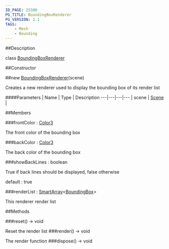 ```yaml
---
ID_PAGE: 25300
PG_TITLE: BoundingBoxRenderer
PG_VERSION: 2.1
TAGS:
    - Mesh
    - Bounding
---
```

##Description

class [BoundingBoxRenderer](/classes/2.2-alpha/BoundingBoxRenderer)



##Constructor

##new [BoundingBoxRenderer](/classes/2.2-alpha/BoundingBoxRenderer)(scene)

Creates a new renderer used to display the bounding box of its render list

####Parameters
 | Name | Type | Description
---|---|---|---
 | scene | [Scene](/classes/2.2-alpha/Scene) | 

##Members

###frontColor : [Color3](/classes/2.2-alpha/Color3)

The front color of the bounding box

###backColor : [Color3](/classes/2.2-alpha/Color3)

The back color of the bounding box

###showBackLines : boolean

True if back lines should be displayed, false otherwise

default : true

###renderList : [SmartArray](/classes/2.2-alpha/SmartArray)&lt;[BoundingBox](/classes/2.2-alpha/BoundingBox)&gt;

This renderer render list

##Methods

###reset() &rarr; void

Reset the render list
###render() &rarr; void

The render function
###dispose() &rarr; void


